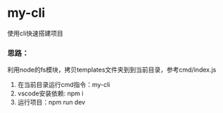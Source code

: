 # my-cli
使用cli快速搭建项目

### 思路：
利用node的fs模块，拷贝templates文件夹到到当前目录，参考cmd/index.js


1. 在当前目录运行cmd指令：my-cli
2. vscode安装依赖: npm i
3. 运行项目：npm run dev



